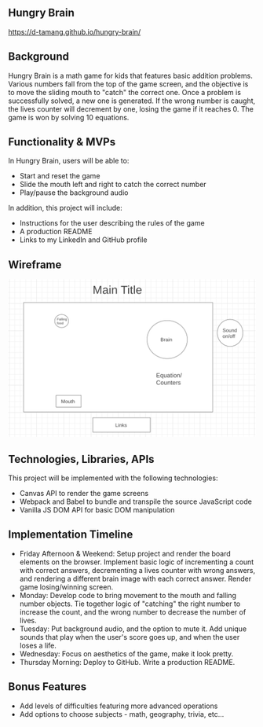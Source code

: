 ## Hungry Brain

https://d-tamang.github.io/hungry-brain/

## Background

Hungry Brain is a math game for kids that features basic addition problems. Various numbers fall from the top of the game screen, and the objective is to move the sliding mouth to "catch" the correct one. Once a problem is successfully solved, a new one is generated. If the wrong number is caught, the lives counter will decrement by one, losing the game if it reaches 0. The game is won by solving 10 equations.

## Functionality & MVPs

In Hungry Brain, users will be able to:
  - Start and reset the game
  - Slide the mouth left and right to catch the correct number
  - Play/pause the background audio

In addition, this project will include:
  - Instructions for the user describing the rules of the game
  - A production README
  - Links to my LinkedIn and GitHub profile

## Wireframe

![](src/assets/images/wireframe.png)

## Technologies, Libraries, APIs

This project will be implemented with the following technologies:

  - Canvas API to render the game screens
  - Webpack and Babel to bundle and transpile the source JavaScript code
  - Vanilla JS DOM API for basic DOM manipulation

## Implementation Timeline

  - Friday Afternoon & Weekend: Setup project and render the board elements on the browser. Implement basic logic of incrementing a count with correct answers, decrementing a lives counter with wrong answers, and rendering a different brain image with each correct answer. Render game losing/winning screen.
  - Monday: Develop code to bring movement to the mouth and falling number objects. Tie together logic of "catching" the right number to increase the count, and the wrong number to decrease the number of lives.
  - Tuesday: Put background audio, and the option to mute it. Add unique sounds that play when the user's score goes up, and when the user loses a life.
  - Wednesday: Focus on aesthetics of the game, make it look pretty.
  - Thursday Morning: Deploy to GitHub. Write a production README.
  
 ## Bonus Features
  - Add levels of difficulties featuring more advanced operations
  - Add options to choose subjects - math, geography, trivia, etc...
